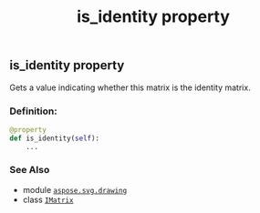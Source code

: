 ﻿---
title: is_identity property
second_title: Aspose.SVG for Python via .NET API References
description: 
type: docs
weight: 170
url: /python-net/aspose.svg.drawing/imatrix/is_identity/
is_root: false
---

## is_identity property


Gets a value indicating whether this matrix is the identity matrix.
### Definition:
```python
@property
def is_identity(self):
    ...
```

### See Also
* module [`aspose.svg.drawing`](../../)
* class [`IMatrix`](/svg/python-net/aspose.svg.drawing/imatrix)
